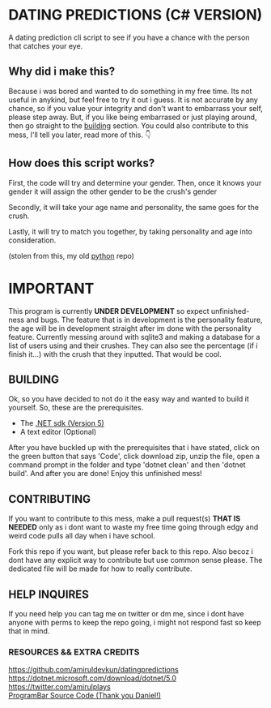 # DATING PREDICTIONS (C# VERSION)
A dating prediction cli script to see if you have a chance with the person that catches your eye.

## Why did i make this?
Because i was bored and wanted to do something in my free time. Its not useful in anykind, but feel free to try it out i guess. It is not accurate by any chance, so if you value your integrity and don't want to embarrass your self, please step away. But, if you like being embarrased or just playing around, then go straight to the [building](https://github.com/amiruldevkun/Dating-Prediction#building) section. You could also contribute to this mess, I'll tell you later, read more of this. :point_down:


## How does this script works?

First, the code will try and determine your gender. Then, once it knows your gender it will assign the other gender to be the crush's gender

Secondly, it will take your age name and personality, the same goes for the crush. 

Lastly, it will try to match you together, by taking personality and age into consideration.

(stolen from this, my old [python](https://github.com/amiruldevkun/datingpredictions) repo)

# IMPORTANT

This program is currently __UNDER DEVELOPMENT__ so expect unfinished-ness and bugs. The feature that is in development is 
the personality feature, the age will be in development straight after im done with the personality feature. Currently messing around with sqlite3 and making a database for
a list of users using and their crushes. They can also see the percentage (if i finish it...) with the crush that they inputted. That would be cool.

<!-- ## How to get the script
So, you decided to grab the script. Alright, first if you have git, do 
```
git clone https://github.com/amiruldevkun/datingprediction_updated
```

Then, wait until it has done cloning. After that, you will have to go to `bin/Debug/net5.0`, and run the exe file. You might need the (dot)net sdk to run it but im sure its fine. 

Another way to get the script is to use the **BIG** green button on the top called `CODE`. Click it and download the zip. Unzip the file and go to the file location, and run the exe file and boom, its running. 

Just keep in mind that this code is __UNPOLISHED__ , __UNFINISHED__ and __WILL__ have bugs. If thats the case, you can either contribute by git cloning and making a pull request or shoot me a dm through twitter cuz thats the only place i have dms open. -->

## BUILDING
Ok, so you have decided to not do it the easy way and wanted to build it yourself. So, these are the prerequisites.

- The [.NET sdk (Version 5)](https://dotnet.microsoft.com/download/dotnet/5.0)
- A text editor (Optional) 

After you have buckled up with the prerequisites that i have stated, click on the green button that says 'Code', click download zip, unzip the file, open a command prompt in the folder and type 'dotnet clean' and then 'dotnet build'. And after you are done! Enjoy this unfinished mess! 

## CONTRIBUTING
If you want to contribute to this mess, make a pull request(s) __THAT IS NEEDED__ only as i dont want to waste my free time going through edgy and weird code pulls all day when i have school. 

Fork this repo if you want, but please refer back to this repo. Also becoz i dont have any explicit way to contribute but use common sense please. The dedicated file will be made for how to really contribute.

## HELP INQUIRES 
If you need help you can tag me on twitter or dm me, since i dont have anyone with perms to keep the repo going, i might not respond fast so keep that in mind.


### RESOURCES && EXTRA CREDITS
https://github.com/amiruldevkun/datingpredictions <br />
https://dotnet.microsoft.com/download/dotnet/5.0 <br />
https://twitter.com/amirulplays <br />
[ProgramBar Source Code (Thank you Daniel!)](https://gist.github.com/DanielSWolf/0ab6a96899cc5377bf54)